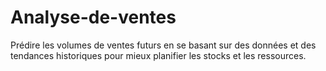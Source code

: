 # Analyse-de-ventes
Prédire les volumes de ventes futurs en se basant sur des données et des tendances historiques pour mieux planifier les stocks et les ressources.
